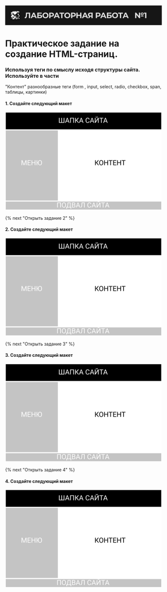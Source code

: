 ![alt MATE Programming Lab](https://github.com/MATE-Programming/Lab_logo/blob/main/lab_1.svg?raw=true)
# Практическое задание на создание HTML-страниц.
### Используя теги по смыслу исходя структуры сайта. Используйте в части 

"Контент" разнообразные теги (form , input, select, radio, checkbox, span, таблицы, картинки)

#### 1. Создайте следующий макет
![alt MATE Programming Lab](https://github.com/MATE-Programming/Lab_logo/blob/main/FER_1/screen_1.png?raw=true)


{% next "Открыть задание 2" %}
#### 2. Создайте следующий макет
![alt MATE Programming Lab](https://github.com/MATE-Programming/Lab_logo/blob/main/FER_1/screen_1.png?raw=true)


{% next "Открыть задание 3" %}
#### 3. Создайте следующий макет
![alt MATE Programming Lab](https://github.com/MATE-Programming/Lab_logo/blob/main/FER_1/screen_1.png?raw=true)

{% next "Открыть задание 4" %}
#### 4. Создайте следующий макет
![alt MATE Programming Lab](https://github.com/MATE-Programming/Lab_logo/blob/main/FER_1/screen_1.png?raw=true)
